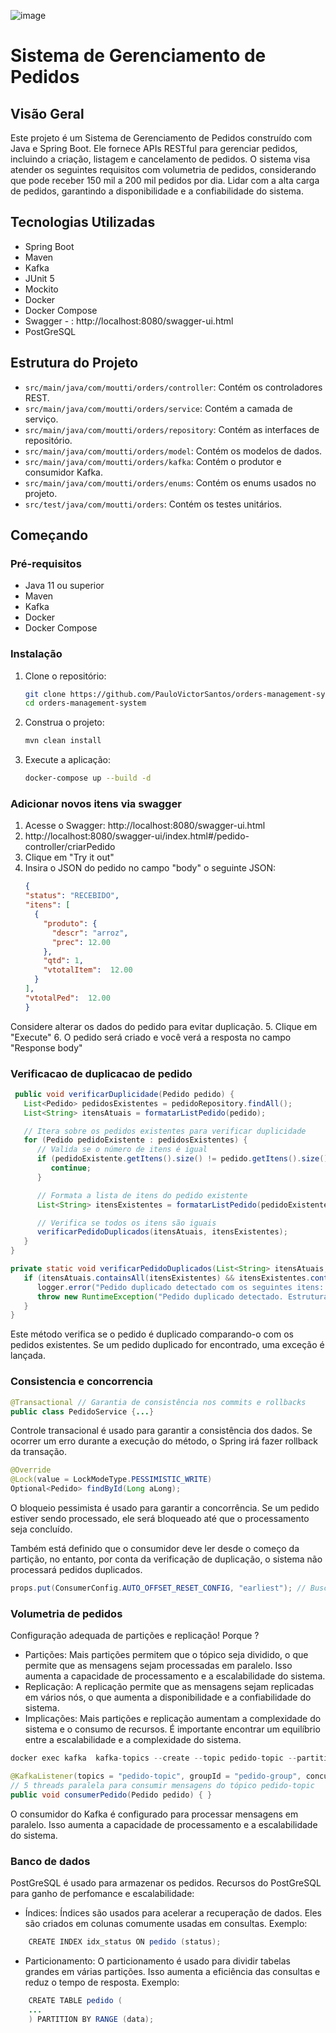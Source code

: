 ![image](https://github.com/user-attachments/assets/ad0f38c9-2997-4f81-adc3-fd2a0f538ee2)


# Sistema de Gerenciamento de Pedidos

## Visão Geral
Este projeto é um Sistema de Gerenciamento de Pedidos 
construído com Java e Spring Boot. Ele fornece APIs RESTful 
para gerenciar pedidos, incluindo a criação, 
listagem e cancelamento de pedidos.
O sistema visa atender os seguintes requisitos com volumetria de pedidos, considerando que pode receber 150 mil a 200 mil pedidos por dia.
Lidar com a alta carga de pedidos, garantindo a disponibilidade e a confiabilidade do sistema.


## Tecnologias Utilizadas
- Spring Boot
- Maven
- Kafka
- JUnit 5
- Mockito
- Docker
- Docker Compose
- Swagger - : http://localhost:8080/swagger-ui.html
- PostGreSQL

## Estrutura do Projeto
- `src/main/java/com/moutti/orders/controller`: Contém os controladores REST.
- `src/main/java/com/moutti/orders/service`: Contém a camada de serviço.
- `src/main/java/com/moutti/orders/repository`: Contém as interfaces de repositório.
- `src/main/java/com/moutti/orders/model`: Contém os modelos de dados.
- `src/main/java/com/moutti/orders/kafka`: Contém o produtor e consumidor Kafka.
- `src/main/java/com/moutti/orders/enums`: Contém os enums usados no projeto.
- `src/test/java/com/moutti/orders`: Contém os testes unitários.

## Começando

### Pré-requisitos
- Java 11 ou superior
- Maven
- Kafka
- Docker
- Docker Compose

### Instalação
1. Clone o repositório:
    ```sh
    git clone https://github.com/PauloVictorSantos/orders-management-system.git
    cd orders-management-system
    ```

2. Construa o projeto:
    ```sh
    mvn clean install
    ```

3. Execute a aplicação:
    ```sh
    docker-compose up --build -d
    ```
### Adicionar novos itens via swagger

1. Acesse o Swagger: http://localhost:8080/swagger-ui.html
2. http://localhost:8080/swagger-ui/index.html#/pedido-controller/criarPedido
3. Clique em "Try it out"
4. Insira o JSON do pedido no campo "body" o seguinte JSON:
    ```json
    {
    "status": "RECEBIDO",
    "itens": [
      {     
        "produto": {
          "descr": "arroz",
          "prec": 12.00
        },
        "qtd": 1,
        "vtotalItem":  12.00
      }
    ],
    "vtotalPed":  12.00
   }
    ```
Considere alterar os dados do pedido para evitar duplicação.
5. Clique em "Execute"
6. O pedido será criado e você verá a resposta no campo "Response body"

### Verificacao de duplicacao de pedido
```java 
 public void verificarDuplicidade(Pedido pedido) {
   List<Pedido> pedidosExistentes = pedidoRepository.findAll();
   List<String> itensAtuais = formatarListPedido(pedido);

   // Itera sobre os pedidos existentes para verificar duplicidade
   for (Pedido pedidoExistente : pedidosExistentes) {
      // Valida se o número de itens é igual
      if (pedidoExistente.getItens().size() != pedido.getItens().size()) {
         continue;
      }

      // Formata a lista de itens do pedido existente
      List<String> itensExistentes = formatarListPedido(pedidoExistente);

      // Verifica se todos os itens são iguais
      verificarPedidoDuplicados(itensAtuais, itensExistentes);
   }
}

private static void verificarPedidoDuplicados(List<String> itensAtuais, List<String> itensExistentes) {
   if (itensAtuais.containsAll(itensExistentes) && itensExistentes.containsAll(itensAtuais)) {
      logger.error("Pedido duplicado detectado com os seguintes itens: {}", itensAtuais);
      throw new RuntimeException("Pedido duplicado detectado. Estrutura: " + itensAtuais);
   }
}
```
Este método verifica se o pedido é duplicado comparando-o com os pedidos existentes. Se um pedido duplicado for encontrado, uma exceção é lançada.

### Consistencia e concorrencia  

```java
@Transactional // Garantia de consistência nos commits e rollbacks
public class PedidoService {...}
```

Controle transacional é usado para garantir a consistência dos dados. Se ocorrer um erro durante a execução do método, o Spring irá fazer rollback da transação.

```java
@Override
@Lock(value = LockModeType.PESSIMISTIC_WRITE)
Optional<Pedido> findById(Long aLong);
```

O bloqueio pessimista é usado para garantir a concorrência.
Se um pedido estiver sendo processado, ele será bloqueado até que o processamento seja concluído.

Também está definido que o consumidor deve ler desde o começo da partição, no entanto, por conta da verificação de duplicação, o sistema não processará pedidos duplicados.
```java
props.put(ConsumerConfig.AUTO_OFFSET_RESET_CONFIG, "earliest"); // Busca mensagens desde o início caso não haja
```

### Volumetria de pedidos

Configuração adequada de partições e replicação! Porque ?   
- Partições: Mais partições permitem que o tópico seja dividido, o que permite que as mensagens sejam processadas em paralelo. Isso aumenta a capacidade de processamento e a escalabilidade do sistema.
- Replicação: A replicação permite que as mensagens sejam replicadas em vários nós, o que aumenta a disponibilidade e a confiabilidade do sistema.
- Implicações: Mais partições e replicação aumentam a complexidade do sistema e o consumo de recursos. É importante encontrar um equilíbrio entre a escalabilidade e a complexidade do sistema.
```java
docker exec kafka  kafka-topics --create --topic pedido-topic --partitions 3 --replication-factor 1 --bootstrap-server localhost:9092
```

```java
@KafkaListener(topics = "pedido-topic", groupId = "pedido-group", concurrency = "5")
// 5 threads paralela para consumir mensagens do tópico pedido-topic
public void consumerPedido(Pedido pedido) { }
```

O consumidor do Kafka é configurado para processar mensagens em paralelo.
Isso aumenta a capacidade de processamento e a escalabilidade do sistema.

### Banco de dados
PostGreSQL é usado para armazenar os pedidos.
Recursos do PostGreSQL para ganho de perfomance e escalabilidade:
- Índices: Índices são usados para acelerar a recuperação de dados. Eles são criados em colunas comumente usadas em consultas.
Exemplo:
```java
    CREATE INDEX idx_status ON pedido (status);
```
- Particionamento: O particionamento é usado para dividir tabelas grandes em várias partições. Isso aumenta a eficiência das consultas e reduz o tempo de resposta.
Exemplo:
```java
    CREATE TABLE pedido (
    ...
    ) PARTITION BY RANGE (data);
```



